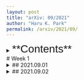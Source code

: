 ```yaml
---
layout: post
title: "arXiv: 09/2021"
author: "Haru K. Park"
permalink: /arxiv/2021/09/
---
```

<details><summary>
<span style="font-size:2em;font-family: Helvetica;">**Contents**</span>
</summary>
* Table of Contents
{:toc}
</details>
# Week 1

<details><summary>
## 2021.09.01
</summary>

### [An algebraic approach to revealing magnetic structures of ground states in many-electron systems](https://arxiv.org/abs/2108.05104)

Marshall-Lieb-Mattis theorem, Lieb's theorem, Nagaoka-Thouless theorem, von Neumann algebras, Ferromagnetism

### [Dual Description of Gauge Theories from an Iterative Noether Approach](https://arxiv.org/abs/2108.06937)

Gauge theory, Duality, Iterative Noether Approach

### [Floquet Topological Phases of Non-Hermitian Systems](https://arxiv.org/abs/2003.08055)

Floquet theory, Topological phase
</details>

<details><summary>
## 2021.09.02
</summary>

### [Edge Modes, Degeneracies, and Topological Numbers in Non-Hermitian Systems](https://arxiv.org/abs/1610.04029)

Topology, Chiral symmetry, Edge mode, Non-Hermitian Systems

</details>
